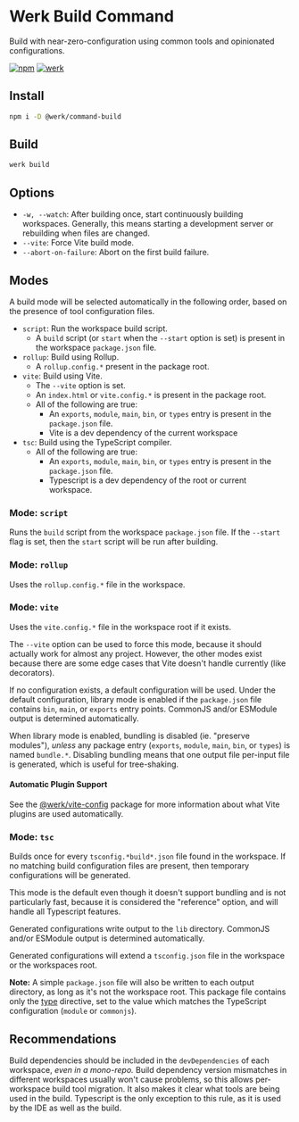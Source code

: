 # Werk Build Command

Build with near-zero-configuration using common tools and opinionated configurations.

[![npm](https://img.shields.io/npm/v/@werk/command-build?label=NPM)](https://www.npmjs.com/package/@werk/command-build)
[![werk](https://img.shields.io/npm/v/@werk/cli?label=Werk&color=purple)](https://www.npmjs.com/package/@werk/cli)

## Install

```sh
npm i -D @werk/command-build
```

## Build

```sh
werk build
```

## Options

- `-w, --watch`: After building once, start continuously building workspaces. Generally, this means starting a development server or rebuilding when files are changed.
- `--vite`: Force Vite build mode.
- `--abort-on-failure`: Abort on the first build failure.

## Modes

A build mode will be selected automatically in the following order, based on the presence of tool configuration files.

- `script`: Run the workspace build script.
  - A `build` script (or `start` when the `--start` option is set) is present in the workspace `package.json` file.
- `rollup`: Build using Rollup.
  - A `rollup.config.*` present in the package root.
- `vite`: Build using Vite.
  - The `--vite` option is set.
  - An `index.html` or `vite.config.*` is present in the package root.
  - All of the following are true:
    - An `exports`, `module`, `main`, `bin`, or `types` entry is present in the `package.json` file.
    - Vite is a dev dependency of the current workspace
- `tsc`: Build using the TypeScript compiler.
  - All of the following are true:
    - An `exports`, `module`, `main`, `bin`, or `types` entry is present in the `package.json` file.
    - Typescript is a dev dependency of the root or current workspace.

### Mode: `script`

Runs the `build` script from the workspace `package.json` file. If the `--start` flag is set, then the `start` script will be run after building.

### Mode: `rollup`

Uses the `rollup.config.*` file in the workspace.

### Mode: `vite`

Uses the `vite.config.*` file in the workspace root if it exists.

The `--vite` option can be used to force this mode, because it should actually work for almost any project. However, the other modes exist because there are some edge cases that Vite doesn't handle currently (like decorators).

If no configuration exists, a default configuration will be used. Under the default configuration, library mode is enabled if the `package.json` file contains `bin`, `main`, or `exports` entry points. CommonJS and/or ESModule output is determined automatically.

When library mode is enabled, bundling is disabled (ie. "preserve modules"), _unless_ any package entry (`exports`, `module`, `main`, `bin`, or `types`) is named `bundle.*`. Disabling bundling means that one output file per-input file is generated, which is useful for tree-shaking.

#### Automatic Plugin Support

See the [@werk/vite-config](https://github.com/Shakeskeyboarde/werk/blob/main/packages/vite-config/README.md#optional-plugins) package for more information about what Vite plugins are used automatically.

### Mode: `tsc`

Builds once for every `tsconfig.*build*.json` file found in the workspace. If no matching build configuration files are present, then temporary configurations will be generated.

This mode is the default even though it doesn't support bundling and is not particularly fast, because it is considered the "reference" option, and will handle all Typescript features.

Generated configurations write output to the `lib` directory. CommonJS and/or ESModule output is determined automatically.

Generated configurations will extend a `tsconfig.json` file in the workspace or the workspaces root.

**Note:** A simple `package.json` file will also be written to each output directory, as long as it's not the workspace root. This package file contains only the [type](https://nodejs.org/api/packages.html#type) directive, set to the value which matches the TypeScript configuration (`module` or `commonjs`).

## Recommendations

Build dependencies should be included in the `devDependencies` of each workspace, _even in a mono-repo._ Build dependency version mismatches in different workspaces usually won't cause problems, so this allows per-workspace build tool migration. It also makes it clear what tools are being used in the build. Typescript is the only exception to this rule, as it is used by the IDE as well as the build.
